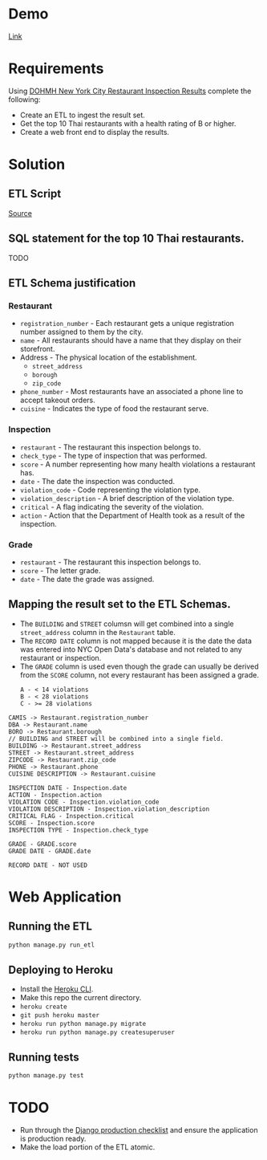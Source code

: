 # Demo
[Link](https://quiet-anchorage-87455.herokuapp.com/)

# Requirements

Using [DOHMH New York City Restaurant Inspection Results](https://nycopendata.socrata.com/api/views/xx67-kt59/rows.csv?accessType=DOWNLOAD) complete the following:
- Create an ETL to ingest the result set.
- Get the top 10 Thai restaurants with a health rating of B or higher.
- Create a web front end to display the results.

# Solution

## ETL Script

[Source](/restaurants/etl.py)

## SQL statement for the top 10 Thai restaurants.

TODO

## ETL Schema justification

### Restaurant

- `registration_number` - Each restaurant gets a unique registration number assigned to them by the city.
- `name` - All restaurants should have a name that they display on their storefront.
- Address - The physical location of the establishment.
    - `street_address`
    - `borough`
    - `zip_code`
- `phone_number` - Most restaurants have an associated a phone line to accept takeout orders.
- `cuisine` - Indicates the type of food the restaurant serve.

### Inspection

- `restaurant` - The restaurant this inspection belongs to.
- `check_type` - The type of inspection that was performed.
- `score` - A number representing how many health violations a restaurant has.
- `date` - The date the inspection was conducted.
- `violation_code` - Code representing the violation type.
- `violation_description` - A brief description of the violation type.
- `critical` - A flag indicating the severity of the violation.
- `action` - Action that the Department of Health took as a result of the inspection.


### Grade

- `restaurant` - The restaurant this inspection belongs to.
- `score` - The letter grade.
- `date` - The date the grade was assigned.

## Mapping the result set to the ETL Schemas.

- The `BUILDING` and `STREET` columsn will get combined into a single `street_address` column in the `Restaurant` table.
- The `RECORD DATE` column is not mapped because it is the date the data was entered into NYC Open Data's database and not related to any restaurant or inspection.
- The `GRADE` column is used even though the grade can usually be derived from the `SCORE` column, not every restaurant has been assigned a grade.
    ```
    A - < 14 violations
    B - < 28 violations
    C - >= 28 violations
    ```
```
CAMIS -> Restaurant.registration_number
DBA -> Restaurant.name
BORO -> Restaurant.borough
// BUILDING and STREET will be combined into a single field.
BUILDING -> Restaurant.street_address
STREET -> Restaurant.street_address
ZIPCODE -> Restaurant.zip_code
PHONE -> Restaurant.phone
CUISINE DESCRIPTION -> Restaurant.cuisine

INSPECTION DATE - Inspection.date
ACTION - Inspection.action
VIOLATION CODE - Inspection.violation_code
VIOLATION DESCRIPTION - Inspection.violation_description
CRITICAL FLAG - Inspection.critical
SCORE - Inspection.score
INSPECTION TYPE - Inspection.check_type

GRADE - GRADE.score
GRADE DATE - GRADE.date

RECORD DATE - NOT USED
```

# Web Application

## Running the ETL

```bash
python manage.py run_etl
```

## Deploying to Heroku

- Install the [Heroku CLI](https://devcenter.heroku.com/articles/heroku-cli).
- Make this repo the current directory.
- `heroku create`
- `git push heroku master`
- `heroku run python manage.py migrate`
- `heroku run python manage.py createsuperuser`

## Running tests

```bash
python manage.py test
```

# TODO

- Run through the [Django production checklist](https://docs.djangoproject.com/en/1.11/howto/deployment/checklist/) and ensure the application is production ready.
- Make the load portion of the ETL atomic.

